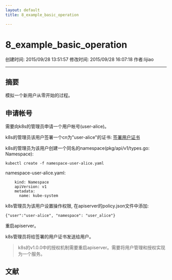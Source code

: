 ```yaml
---
layout: default
title: 8_example_basic_operation

---
```


# 8_example_basic_operation
创建时间: 2015/09/28 13:51:57  修改时间: 2015/09/28 16:07:18 作者:lijiao

----

## 摘要

模拟一个新用户从零开始的过程。

## 申请帐号

需要向k8s的管理员申请一个用户帐号(user-alice)。

k8s的管理员该用户签署一个cn为"user-alice"的证书: [签署用户证书](./AuthnAuthz/allinone-secure/authn/)

k8s的管理员为该用户创建一个同名的namespace(pkg/api/v1/types.go: Namespace):

	kubectl create -f namespace-user-alice.yaml

namespace-user-alice.yaml:

		kind: Namespace
		apiVersion: v1
		metadata:
		  name: kube-system

k8s管理员为该用户设置操作权限, 在apiserver的policy.json文件中添加:

	{"user":"user-alice", "namespace": "user_alice"}

重启apiserver。

k8s管理员将给签署的用户证书发送给用户。

>k8s的v1.0.0中的授权机制需要重启apiserver。需要将用户管理和授权实现为一个服务。

## 


## 文献


